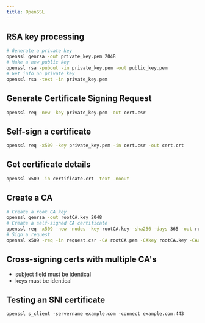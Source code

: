```yaml
---
title: OpenSSL
---
```


## RSA key processing

```bash
# Generate a private key
openssl genrsa -out private_key.pem 2048
# Make a new public key
openssl rsa -pubout -in private_key.pem -out public_key.pem
# Get info on private key
openssl rsa -text -in private_key.pem
```

## Generate Certificate Signing Request

```bash
openssl req -new -key private_key.pem -out cert.csr
```

## Self-sign a certificate

```bash
openssl req -x509 -key private_key.pem -in cert.csr -out cert.crt
```

## Get certificate details

```bash
openssl x509 -in certificate.crt -text -noout
```

## Create a CA

```bash
# Create a root CA key
openssl genrsa -out rootCA.key 2048
# Create a self-signed CA certificate
openssl req -x509 -new -nodes -key rootCA.key -sha256 -days 365 -out rootCA.pem
# Sign a request
openssl x509 -req -in request.csr -CA rootCA.pem -CAkey rootCA.key -CAcreateserial -out requested.crt -days 500 -sha256
```

## Cross-signing certs with multiple CA's

* subject field must be identical
* keys must be identical




Testing an SNI certificate
--------------------------
	openssl s_client -servername example.com -connect example.com:443

